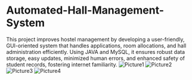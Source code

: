 # Automated-Hall-Management-System
This project improves hostel management by developing a user-friendly, GUI-oriented system that handles applications, room allocations, and hall administration efficiently. Using JAVA and MySQL, it ensures robust data storage, easy updates, minimized human errors, and enhanced safety of student records, fostering internet familiarity.
![Picture1](https://github.com/airin55/Automated-Hall-Management-System/assets/111304067/949ce0f7-53cd-42d3-86b7-63c9dcb4ef05)
![Picture2](https://github.com/airin55/Automated-Hall-Management-System/assets/111304067/22876084-25ab-49ab-ab3f-d394e2bd5be8)
![Picture3](https://github.com/airin55/Automated-Hall-Management-System/assets/111304067/468dffe4-725a-4023-9762-01d123852b05)
![Picture4](https://github.com/airin55/Automated-Hall-Management-System/assets/111304067/39bb2d68-ae81-4ad4-b9f0-6f247bd590eb)
